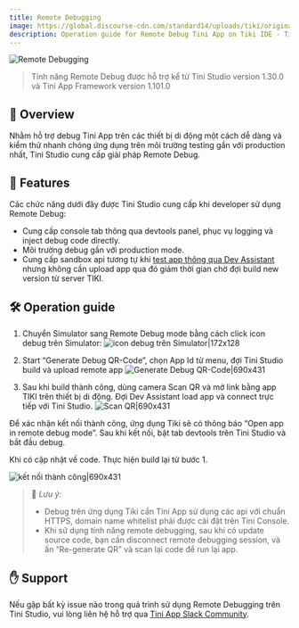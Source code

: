 ```yaml
---
title: Remote Debugging
image: https://global.discourse-cdn.com/standard14/uploads/tiki/original/2X/d/dace50ba90a7713ba920b5106f7d7ec6dcb4a066.png
description: Operation guide for Remote Debug Tini App on Tiki IDE - Tini Studio 
--- 
```



![Remote Debugging](https://global.discourse-cdn.com/standard14/uploads/tiki/original/2X/d/dace50ba90a7713ba920b5106f7d7ec6dcb4a066.png)
<br/>

> Tính năng Remote Debug được hỗ trợ kể từ Tini Studio version 1.30.0 và Tini App Framework version 1.101.0
 

## 📡 Overview


Nhằm hỗ trợ debug Tini App trên các thiết bị di động một cách dễ dàng và kiểm thử nhanh chóng ứng dụng trên môi trường testing gần với production nhất, Tini Studio cung cấp giải pháp Remote Debug.

## 🎨 Features

Các chức năng dưới đây được Tini Studio cung cấp khi developer sử dụng Remote Debug:

* Cung cấp console tab thông qua devtools panel, phục vụ logging và inject debug code directly.
* Môi trường debug gần với production mode.
* Cung cấp sandbox api tương tự khi [test app thông qua Dev Assistant](https://developers.tiki.vn/docs/development/testing/quick-test) nhưng không cần upload app qua đó giảm thời gian chờ đợi build new version từ server TIKI.

## 🛠️ Operation guide

1. Chuyển Simulator sang Remote Debug mode bằng cách click icon debug trên Simulator:
![icon debug trên Simulator|172x128](https://global.discourse-cdn.com/standard14/uploads/tiki/original/2X/f/f4094364532c48e35382b5590f1066bcbdb865f6.png) 
2. Start “Generate Debug QR-Code”, chọn App Id từ menu, đợi Tini Studio build và upload remote app
![Generate Debug QR-Code|690x431](https://global.discourse-cdn.com/standard14/uploads/tiki/original/2X/d/d9bf03b54599779dc3ac923e1c276ee1ed865afb.jpeg) 

3. Sau khi build thành công, dùng camera Scan QR và mở link bằng app TIKI trên thiết bị di động. Đợi Dev Assistant load app và connect trực tiếp với Tini Studio.
![Scan QR|690x431](https://global.discourse-cdn.com/standard14/uploads/tiki/original/2X/d/d6bcee419935c8d068aad699085945eb22a0bfe0.jpeg) 

Để xác nhận kết nối thành công, ứng dụng Tiki sẽ có thông báo “Open app in remote debug mode”. Sau khi kết nối, bật tab devtools trên Tini Studio và bắt đầu debug.

Khi có cập nhật về code. Thực hiện build lại từ bước 1.

![kết nối thành công|690x431](https://global.discourse-cdn.com/standard14/uploads/tiki/original/2X/1/15cda881163f6f6483026d1b1809af0247789212.jpeg) 

> 🔴 *Lưu ý:*
>
>
>
> * Debug trên ứng dụng Tiki cần Tini App sử dụng các api với chuẩn HTTPS, domain name whitelist phải được cài đặt trên Tini Console.
> * Khi sử dụng tính năng remote debugging, sau khi có update source code, bạn cần disconnect remote debugging session, và ấn “Re-generate QR” và scan lại code để run lại app.

## ✋ Support

Nếu gặp bất kỳ issue nào trong quá trình sử dụng Remote Debugging trên Tini Studio, vui lòng liên hệ hỗ trợ qua [Tini App Slack Community](http://tini-apps.slack.com/).


